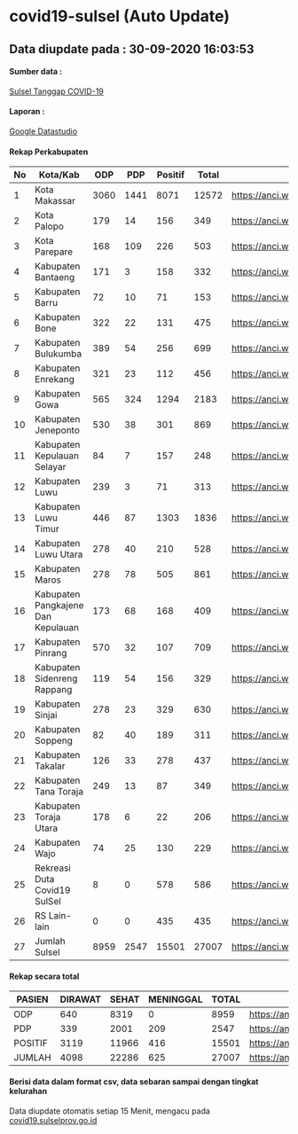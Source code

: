 
# covid19-sulsel (Auto Update)

## Data diupdate pada : 30-09-2020 16:03:53

#### Sumber data :
[Sulsel Tanggap COVID-19](https://covid19.sulselprov.go.id)

#### Laporan :
[Google Datastudio](https://datastudio.google.com/s/jythWGc1j4w)

#### Rekap Perkabupaten 
|No|Kota/Kab|ODP|PDP|Positif|Total|Link|
| --- | --- | --- | --- | --- | --- | --- |
|1|Kota Makassar|3060|1441|8071|12572|https://anci.web.id/cor/kota_makassar|
|2|Kota Palopo|179|14|156|349|https://anci.web.id/cor/kota_palopo|
|3|Kota Parepare|168|109|226|503|https://anci.web.id/cor/kota_parepare|
|4|Kabupaten Bantaeng|171|3|158|332|https://anci.web.id/cor/kabupaten_bantaeng|
|5|Kabupaten Barru|72|10|71|153|https://anci.web.id/cor/kabupaten_barru|
|6|Kabupaten Bone|322|22|131|475|https://anci.web.id/cor/kabupaten_bone|
|7|Kabupaten Bulukumba|389|54|256|699|https://anci.web.id/cor/kabupaten_bulukumba|
|8|Kabupaten Enrekang|321|23|112|456|https://anci.web.id/cor/kabupaten_enrekang|
|9|Kabupaten Gowa|565|324|1294|2183|https://anci.web.id/cor/kabupaten_gowa|
|10|Kabupaten Jeneponto|530|38|301|869|https://anci.web.id/cor/kabupaten_jeneponto|
|11|Kabupaten Kepulauan Selayar|84|7|157|248|https://anci.web.id/cor/kabupaten_kepulauan_selayar|
|12|Kabupaten Luwu|239|3|71|313|https://anci.web.id/cor/kabupaten_luwu|
|13|Kabupaten Luwu Timur|446|87|1303|1836|https://anci.web.id/cor/kabupaten_luwu_timur|
|14|Kabupaten Luwu Utara|278|40|210|528|https://anci.web.id/cor/kabupaten_luwu_utara|
|15|Kabupaten Maros|278|78|505|861|https://anci.web.id/cor/kabupaten_maros|
|16|Kabupaten Pangkajene Dan Kepulauan|173|68|168|409|https://anci.web.id/cor/kabupaten_pangkajene_dan_kepulauan|
|17|Kabupaten Pinrang|570|32|107|709|https://anci.web.id/cor/kabupaten_pinrang|
|18|Kabupaten Sidenreng Rappang|119|54|156|329|https://anci.web.id/cor/kabupaten_sidenreng_rappang|
|19|Kabupaten Sinjai|278|23|329|630|https://anci.web.id/cor/kabupaten_sinjai|
|20|Kabupaten Soppeng|82|40|189|311|https://anci.web.id/cor/kabupaten_soppeng|
|21|Kabupaten Takalar|126|33|278|437|https://anci.web.id/cor/kabupaten_takalar|
|22|Kabupaten Tana Toraja|249|13|87|349|https://anci.web.id/cor/kabupaten_tana_toraja|
|23|Kabupaten Toraja Utara|178|6|22|206|https://anci.web.id/cor/kabupaten_toraja_utara|
|24|Kabupaten Wajo|74|25|130|229|https://anci.web.id/cor/kabupaten_wajo|
|25|Rekreasi Duta Covid19 SulSel|8|0|578|586|https://anci.web.id/cor/rekreasi_duta_covid19_sulsel|
|26|RS Lain-lain|0|0|435|435|https://anci.web.id/cor/rs_lain-lain|
|27|Jumlah Sulsel|8959|2547|15501|27007|https://anci.web.id/cor/jumlah_sulsel|

#### Rekap secara total

| PASIEN | DIRAWAT | SEHAT | MENINGGAL | TOTAL | LINK |
| ---- | -------- | ---- | ---- |  ---- | ---- |
| ODP | 640 | 8319 | 0 | 8959 | https://anci.web.id/cor/odp_detail.html |
| PDP | 339 | 2001 | 209 | 2547 | https://anci.web.id/cor/pdp_detail.html |
| POSITIF | 3119 | 11966 | 416 | 15501 | https://anci.web.id/cor/positif_detail.html |
| JUMLAH | 4098 | 22286 | 625 | 27007 | https://anci.web.id/cor/jumlah_sulsel/ |

 
#### Berisi data dalam format csv, data sebaran sampai dengan tingkat kelurahan

Data diupdate otomatis setiap 15 Menit, mengacu pada [covid19.sulselprov.go.id](https://covid19.sulselprov.go.id)

